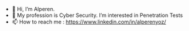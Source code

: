 - 👋 Hi, I’m Alperen.
- 🌱 My profession is Cyber Security. I’m interested in Penetration Tests
- 📫 How to reach me : https://www.linkedin.com/in/alperenyoz/

<!---
AlperenY-cs/AlperenY-cs is a ✨ special ✨ repository because its `README.md` (this file) appears on your GitHub profile.
You can click the Preview link to take a look at your changes.
--->
